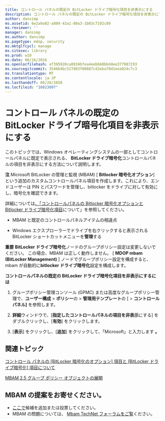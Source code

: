 ```yaml
---
title: コントロール パネルの既定の BitLocker ドライブ暗号化項目を非表示にする
description: コントロール パネルの既定の BitLocker ドライブ暗号化項目を非表示にする
author: dansimp
ms.assetid: 6e2a9a02-a809-43a1-80a3-1b03c7192c89
ms.reviewer: ''
manager: dansimp
ms.author: dansimp
ms.pagetype: mdop, security
ms.mktglfcycl: manage
ms.sitesec: library
ms.prod: w10
ms.date: 06/16/2016
ms.openlocfilehash: af395928ca8934bfea4eeb848bbd4ee377987293
ms.sourcegitcommit: 354664bc527d93f80687cd2eba70d1eea024c7c3
ms.translationtype: MT
ms.contentlocale: ja-JP
ms.lasthandoff: 06/26/2020
ms.locfileid: "10823097"
---
```

# コントロール パネルの既定の BitLocker ドライブ暗号化項目を非表示にする


このトピックでは、Windows オペレーティングシステムの一部としてコントロールパネルに既定で表示される、 **BitLocker ドライブ暗号化**コントロールパネルの項目を非表示にする方法について説明します。

**注** Microsoft BitLocker の管理と監視 (MBAM) [ **Bitlocker 暗号化オプション**] という追加のカスタムコントロールパネル項目を作成します。これにより、エンドユーザーは PIN とパスワードを管理し、bitlocker をドライブに対して有効にし、暗号化を確認できます。

 

詳細については[、「コントロールパネルの Bitlocker 暗号化オプションと Bitlocker ドライブ暗号化項目](understanding-the-bitlocker-encryption-options-and-bitlocker-drive-encryption-items-in-control-panel.md)について」を参照してください。

-   MBAM と既定のコントロールパネルアイテムの相違点

-   Windows エクスプローラーでドライブを右クリックすると表示される BitLocker ショートカットメニューを**管理**する

**重要** **BitLocker ドライブ暗号化**ノードのグループポリシー設定は変更しないでください。 この場合、MBAM は正しく動作しません。 [ **MDOP mbam (BitLocker Management)** ] ノードでグループポリシー設定を構成すると、mbam が自動的に**bitlocker ドライブ暗号化**設定を構成します。

 

**コントロールパネルの既定の BitLocker ドライブ暗号化項目を非表示にするには**

1.  グループポリシー管理コンソール (GPMC) または高度なグループポリシー管理で、**ユーザー構成** &gt; **ポリシー**の &gt; **管理用テンプレート**の [ &gt; **コントロールパネル]** を参照します。

2.  **詳細**ウィンドウで、[**指定したコントロールパネルの項目を非表示**にする] をダブルクリックし、[**有効**] をクリックします。

3.  [**表示**] をクリックし、[**追加**] をクリックして、「Microsoft」と入力します **。**



## 関連トピック


[コントロール パネルの [BitLocker 暗号化のオプション] 項目と [BitLocker ドライブ暗号化] 項目について](understanding-the-bitlocker-encryption-options-and-bitlocker-drive-encryption-items-in-control-panel.md)

[MBAM 2.5 グループ ポリシー オブジェクトの展開](deploying-mbam-25-group-policy-objects.md)

 

## MBAM の提案をお寄せください。
- [ここで](http://mbam.uservoice.com/forums/268571-microsoft-bitlocker-administration-and-monitoring)候補を追加または投票してください。 
- MBAM の問題については、 [Mbam TechNet フォーラムをご覧](https://social.technet.microsoft.com/Forums/home?forum=mdopmbam)ください。 





